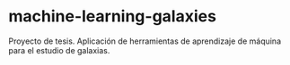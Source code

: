 # machine-learning-galaxies
Proyecto de tesis. Aplicación de herramientas de aprendizaje de máquina para el estudio de galaxias. 

